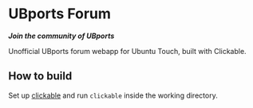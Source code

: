 # UBports Forum
**_Join the community of UBports_**

Unofficial UBports forum webapp for Ubuntu Touch, built with Clickable.

## How to build

Set up [clickable](http://clickable.bhdouglass.com/en/latest/index.html) and run `clickable` inside the working directory.
